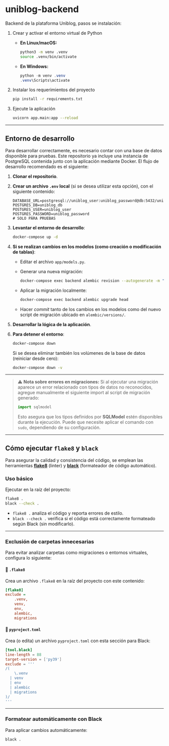 # uniblog-backend
Backend de la plataforma Uniblog, pasos se instalación:

1. Crear y activar el entorno virtual de Python  

   - **En Linux/macOS:**  

      ```bash
      python3 -m venv .venv
      source .venv/bin/activate
      ```  

   - **En Windows:**  

      ```powershell
      python -m venv .venv
      .venv\Scripts\activate
      ```  

2. Instalar los requerimientos del proyecto  

   ```bash
   pip install -r requirements.txt
   ```

3. Ejecute la aplicación

   ```bash
   uvicorn app.main:app --reload
   ```

---

## Entorno de desarrollo

Para desarrollar correctamente, es necesario contar con una base de datos disponible para pruebas. Este repositorio ya incluye una instancia de PostgreSQL contenida junto con la aplicación mediante Docker. El flujo de desarrollo recomendado es el siguiente:

1. **Clonar el repositorio**.

2. **Crear un archivo `.env` local** (si se desea utilizar esta opción), con el siguiente contenido:

   ```
   DATABASE_URL=postgresql://uniblog_user:uniblog_password@db:5432/uniblog_db
   POSTGRES_DB=uniblog_db
   POSTGRES_USER=uniblog_user
   POSTGRES_PASSWORD=uniblog_password
   # SOLO PARA PRUEBAS
   ```

3. **Levantar el entorno de desarrollo**:

   ```bash
   docker-compose up -d
   ```

4. **Si se realizan cambios en los modelos (como creación o modificación de tablas)**:

   * Editar el archivo `app/models.py`.

   * Generar una nueva migración:

     ```bash
     docker-compose exec backend alembic revision --autogenerate -m "Descripción del cambio"
     ```

   * Aplicar la migración localmente:

     ```bash
     docker-compose exec backend alembic upgrade head
     ```

   * Hacer *commit* tanto de los cambios en los modelos como del nuevo script de migración ubicado en `alembic/versions/`.

5. **Desarrollar la lógica de la aplicación**.

6. **Para detener el entorno**:

   ```bash
   docker-compose down
   ```

   Si se desea eliminar también los volúmenes de la base de datos (reiniciar desde cero):

   ```bash
   docker-compose down -v
   ```

---

> ⚠️ **Nota sobre errores en migraciones:**
> Si al ejecutar una migración aparece un error relacionado con tipos de datos no reconocidos, agregue manualmente el siguiente import al script de migración generado:
>
> ```python
> import sqlmodel
> ```
>
> Esto asegura que los tipos definidos por **SQLModel** estén disponibles durante la ejecución.
> Puede que necesite aplicar el comando con `sudo`, dependiendo de su configuración.

---

## Cómo ejecutar `flake8` y `black`

Para asegurar la calidad y consistencia del código, se emplean las herramientas **[flake8](https://flake8.pycqa.org/)** (linter) y **[black](https://black.readthedocs.io/)** (formateador de código automático).


### Uso básico

Ejecutar en la raíz del proyecto:

```bash
flake8 .
black --check .
```

* `flake8 .` analiza el código y reporta errores de estilo.
* `black --check .` verifica si el código está correctamente formateado según Black (sin modificarlo).

---

### Exclusión de carpetas innecesarias

Para evitar analizar carpetas como migraciones o entornos virtuales, configura lo siguiente:

#### 📁 `.flake8`

Crea un archivo `.flake8` en la raíz del proyecto con este contenido:

```ini
[flake8]
exclude =
    .venv,
    venv,
    env,
    alembic,
    migrations
```

#### 📁 `pyproject.toml`

Crea (o edita) un archivo `pyproject.toml` con esta sección para Black:

```toml
[tool.black]
line-length = 88
target-version = ['py39']
exclude = '''
/(
    \.venv
  | venv
  | env
  | alembic
  | migrations
)/
'''
```

---

### Formatear automáticamente con Black

Para aplicar cambios automáticamente:

```bash
black .
```
